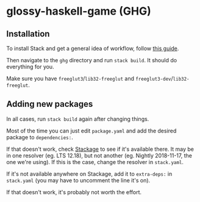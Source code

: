 # glossy-haskell-game (GHG)

## Installation

To install Stack and get a general idea of workflow, follow [this guide](https://docs.haskellstack.org/en/stable/README/).

Then navigate to the `ghg` directory and run `stack build`. It should do everything for you.

Make sure you have `freeglut3`/`lib32-freeglut` and `freeglut3-dev`/`lib32-freeglut`.

## Adding new packages

In all cases, run `stack build` again after changing things.

Most of the time you can just edit `package.yaml` and add the desired package to `dependencies:`.

If that doesn't work, check [Stackage](https://www.stackage.org) to see if it's available there. It may be in one resolver (eg. LTS 12.18), but not another (eg. Nightly 2018-11-17, the one we're using). If this is the case, change the resolver in `stack.yaml`.

If it's not available anywhere on Stackage, add it to `extra-deps:` in `stack.yaml` (you may have to uncomment the line it's on).

If that doesn't work, it's probably not worth the effort.
